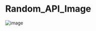 # Random_API_Image
![image](https://github.com/user-attachments/assets/a10ac847-0c18-48fc-8c4f-5e19b7bce2a1)
